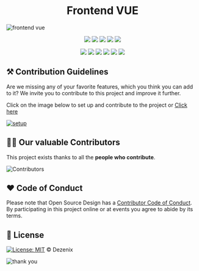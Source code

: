 <h1 align="center">Frontend VUE</h1>

![frontend vue](https://user-images.githubusercontent.com/79747022/138314488-14c0e7b9-5fa9-43ae-adb9-74820b9e8836.png)

<div align="center">

<a href="https://github.com/Dezenix/frontend-vue"><img src="https://badges.frapsoft.com/os/v1/open-source.svg?v=103"></a>
<a href="https://github.com/Dezenix/frontend-vue"><img src="https://img.shields.io/badge/Built%20by-Designers-0059b3"></a>
<a href="https://github.com/Dezenix/frontend-vue"><img src="https://img.shields.io/static/v1.svg?label=Contributions&message=Welcome&color=yellow"></a>
<a href="https://github.com/smaranjitghose/"><img src="https://img.shields.io/badge/Maintained%3F-yes-brightgreen.svg?v=103"></a>
<a href="https://github.com/Dezenix/frontend-vue/blob/master/LICENSE"><img src="https://img.shields.io/badge/license-MIT-blue.svg?v=103"></a>

<a href="https://github.com/Dezenix/frontend-vue/graphs/contributors"><img src="https://img.shields.io/github/contributors/Dezenix/frontend-vue?color=brightgreen"></a>
<a href="https://github.com/Dezenix/frontend-vue/stargazers"><img src="https://img.shields.io/github/stars/Dezenix/frontend-vue?color=0059b3"></a>
<a href="https://github.com/Dezenix/frontend-vue/network/members"><img src="https://img.shields.io/github/forks/Dezenix/frontend-vue?color=yellow"></a>
<a href="https://github.com/Dezenix/frontend-vue/issues?q=is%3Aissue+is%3Aclosed"><img src="https://img.shields.io/github/issues-closed-raw/Dezenix/frontend-vue?color=yellow"></a>
<a href="https://github.com/Dezenix/frontend-vue/pulls"><img src="https://img.shields.io/github/issues-pr/Dezenix/frontend-vue?color=brightgreen"></a>
<a href="https://github.com/Dezenix/frontend-vue/pulls?q=is%3Apr+is%3Aclosed"><img src="https://img.shields.io/github/issues-pr-closed-raw/Dezenix/frontend-vue?color=0059b3"></a>
<!-- <a href="https://github.com/Dezenix/frontend-html-css-js/issues"><img src="https://img.shields.io/github/issues/Dezenix/frontend-html-css-js?color=0059b3"></a> -->

</div>

## ⚒️ Contribution Guidelines

Are we missing any of your favorite features, which you think you can add to it? We invite you to contribute to this project and improve it further.

Click on the image below to set up and contribute to the project or [Click here](https://github.com/Dezenix/.github/blob/main/CONTRIBUTING.md)

[![setup](https://user-images.githubusercontent.com/79747022/138314285-690ed51b-f747-4c7c-a192-c8237d37a531.png)](https://github.com/Dezenix/.github/blob/main/CONTRIBUTING.md)

## 👨‍💻 Our valuable Contributors

This project exists thanks to all the **people who contribute**.

![Contributors](https://contributors-img.web.app/image?repo=Dezenix/frontend-vue)

## ❤️ Code of Conduct

Please note that Open Source Design has a [Contributor Code of Conduct](https://github.com/Dezenix/.github/blob/main/CODE_OF_CONDUCT.md). By participating in this project online or at events you agree to abide by its terms.

## 📜 License

[![License: MIT](https://img.shields.io/badge/License-MIT-yellow.svg)](./LICENSE) © Dezenix

![thank you](https://user-images.githubusercontent.com/79747022/138314224-73706946-abda-4ce3-81bc-64152e838b5f.png)
